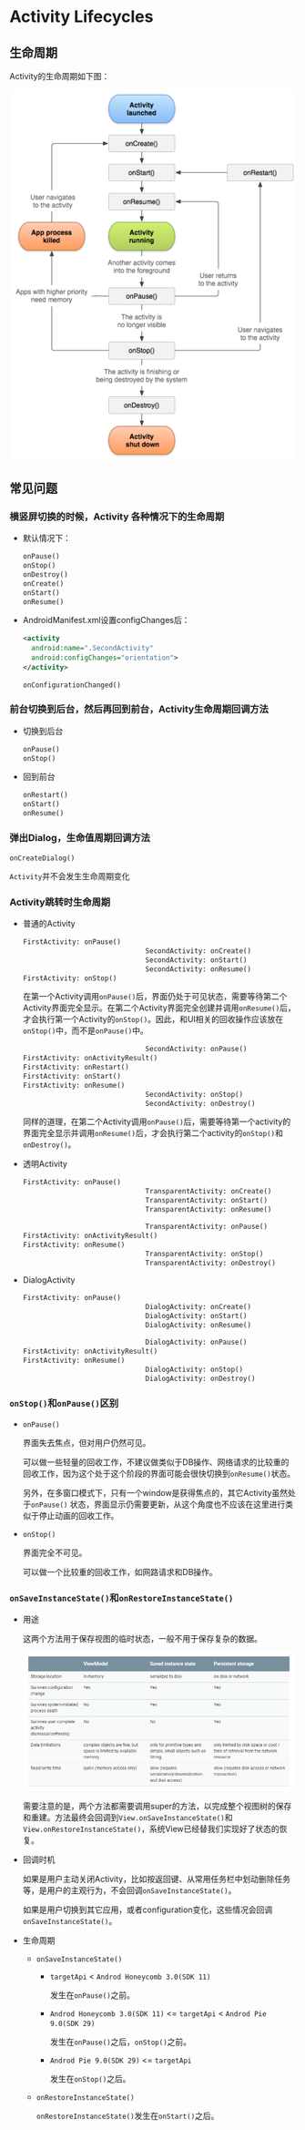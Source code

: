 # Activity Lifecycles

## 生命周期

Activity的生命周期如下图：

![](./images/activity_lifecycle.png)



## 常见问题

### 横竖屏切换的时候，Activity 各种情况下的生命周期

* 默认情况下：

  ```
  onPause()
  onStop()
  onDestroy()
  onCreate()
  onStart()
  onResume()
  ```

* AndroidManifest.xml设置configChanges后：

  ```xml
  <activity 
  	android:name=".SecondActivity"
  	android:configChanges="orientation">
  </activity>
  ```

  ```
  onConfigurationChanged()
  ```



### 前台切换到后台，然后再回到前台，Activity生命周期回调方法

* 切换到后台

  ```
  onPause()
  onStop()
  ```

* 回到前台

  ```
  onRestart()
  onStart()
  onResume()
  ```



### 弹出Dialog，生命值周期回调方法

```
onCreateDialog()
```

`Activity`并不会发生生命周期变化



### Activity跳转时生命周期

* 普通的Activity

  ```
  FirstActivity: onPause()
  								SecondActivity: onCreate()
  								SecondActivity: onStart()
  								SecondActivity: onResume()
  FirstActivity: onStop()
  ```

  在第一个Activity调用`onPause()`后，界面仍处于可见状态，需要等待第二个Activity界面完全显示。在第二个Activity界面完全创建并调用`onResume()`后，才会执行第一个Activity的`onStop()`。因此，和UI相关的回收操作应该放在`onStop()`中，而不是`onPause()`中。

  ```
  								SecondActivity: onPause()
  FirstActivity: onActivityResult()
  FirstActivity: onRestart()
  FirstActivity: onStart()
  FirstActivity: onResume()
  								SecondActivity: onStop()
  								SecondActivity: onDestroy()
  ```

  同样的道理，在第二个Activity调用`onPause()`后，需要等待第一个activity的界面完全显示并调用`onResume()`后，才会执行第二个activity的`onStop()`和`onDestroy()`。

* 透明Activity

  ```
  FirstActivity: onPause()
  								TransparentActivity: onCreate()
  								TransparentActivity: onStart()
  								TransparentActivity: onResume()
  ```

  ```
  								TransparentActivity: onPause()
  FirstActivity: onActivityResult()
  FirstActivity: onResume()
  								TransparentActivity: onStop()
  								TransparentActivity: onDestroy()
  ```

* DialogActivity

  ```
  FirstActivity: onPause()
  								DialogActivity: onCreate()
  								DialogActivity: onStart()
  								DialogActivity: onResume()
  ```

  ```
  								DialogActivity: onPause()
  FirstActivity: onActivityResult()
  FirstActivity: onResume()
  								DialogActivity: onStop()
  								DialogActivity: onDestroy()
  ```



### `onStop()`和`onPause()`区别

* `onPause()`

  界面失去焦点，但对用户仍然可见。

  可以做一些轻量的回收工作，不建议做类似于DB操作、网络请求的比较重的回收工作，因为这个处于这个阶段的界面可能会很快切换到`onResume()`状态。

  另外，在多窗口模式下，只有一个window是获得焦点的，其它Activity虽然处于`onPause()` 状态，界面显示仍需要更新，从这个角度也不应该在这里进行类似于停止动画的回收工作。

* `onStop()`

  界面完全不可见。

  可以做一个比较重的回收工作，如网路请求和DB操作。



### `onSaveInstanceState()`和`onRestoreInstanceState()`

* 用途

  这两个方法用于保存视图的临时状态，一般不用于保存复杂的数据。

  ![](./images/options_for_preserving_ui_state.png)

  需要注意的是，两个方法都需要调用super的方法，以完成整个视图树的保存和重建。方法最终会回调到`View.onSaveInstanceState()`和`View.onRestoreInstanceState()`，系统View已经替我们实现好了状态的恢复。

* 回调时机

  如果是用户主动关闭Activity，比如按返回键、从常用任务栏中划动删除任务等，是用户的主观行为，不会回调`onSaveInstanceState()`。

  如果是用户切换到其它应用，或者configuration变化，这些情况会回调`onSaveInstanceState()`。

* 生命周期

  * `onSaveInstanceState()`

    * `targetApi` < `Androd Honeycomb 3.0(SDK 11)`

      发生在`onPause()`之前。

    * `Androd Honeycomb 3.0(SDK 11)` <=  `targetApi` < `Androd Pie 9.0(SDK 29)`

      发生在`onPause()`之后，`onStop()`之前。

    * `Androd Pie 9.0(SDK 29)` <= `targetApi`

      发生在`onStop()`之后。

  * `onRestoreInstanceState()`

    `onRestoreInstanceState()`发生在`onStart()`之后。
